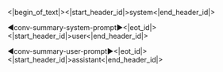 ﻿<|begin_of_text|><|start_header_id|>system<|end_header_id|>

◄conv-summary-system-prompt►<|eot_id|><|start_header_id|>user<|end_header_id|>

◄conv-summary-user-prompt►<|eot_id|><|start_header_id|>assistant<|end_header_id|>

